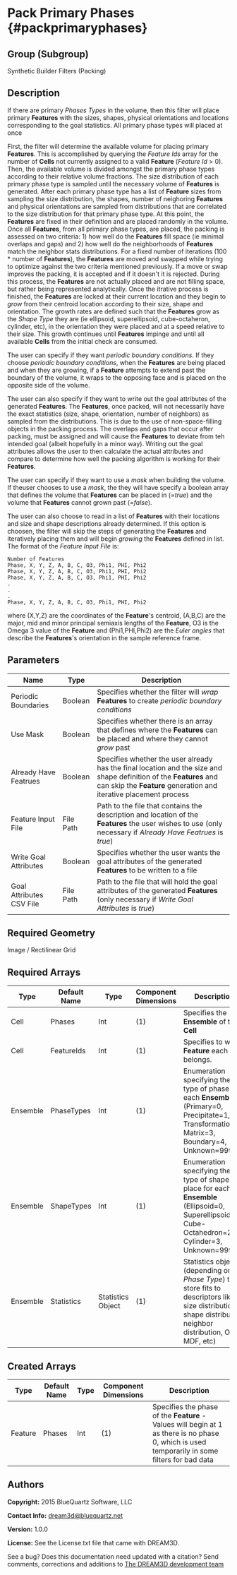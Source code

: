Pack Primary Phases {#packprimaryphases}
======

## Group (Subgroup) ##
Synthetic Builder Filters (Packing)

## Description ##
If there are primary *Phases Types* in the volume, then this filter will place primary **Features** with the sizes, shapes, physical orientations and locations corresponding to the goal statistics.   All primary phase types will placed at once

First, the filter will determine the available volume for placing primary **Features**.  This is accomplished by querying the *Feature Ids* array for the number of **Cells** not currently assigned to a valid **Feature** (*Feature Id* > 0).  Then, the available volume is divided amongst the primary phase types according to their relative volume fractions.  The size distribution of each primary phase type is sampled until the necessary volume of **Features** is generated.  After each primary phase type has a list of **Feature** sizes from sampling the size distribution, the shapes, number of neighoring **Features** and physical orientations are sampled from distributions that are correlated to the size distribution for that primary phase type.  At this point, the **Features** are fixed in their definition and are placed randomly in the volume.  Once all **Features**, from all primary phase types, are placed, the packing is assessed on two criteria: 1) how well do the **Features** fill space (ie minimal overlaps and gaps) and 2) how well do the neighborhoods of **Features** match the neighbor stats distributions.  For a fixed number of iterations (100 * number of **Features**), the **Features** are moved and swapped while trying to optimize against the two criteria mentioned previously.  If a move or swap improves the packing, it is accepted and if it doesn't it is rejected.  During this process, the **Features** are not actually placed and are not filling space, but rather being represented analytically.  Once the itrative process is finished, the **Features** are locked at their current location and they begin to *grow* from their centroid location according to their size, shape and orientation.  The growth rates are defined such that the **Features** grow as the *Shape Type* they are (ie ellipsoid, superellipsoid, cube-octaheron, cylinder, etc), in the orientation they were placed and at a speed relative to their size.  This growth continues until **Features** impinge and until all available **Cells** from the initial check are consumed.

The user can specify if they want *periodic boundary conditions*.  If they choose *periodic boundary conditions*, when the **Features** are being placed and when they are growing, if a **Feature** attempts to extend past the boundary of the volume, it wraps to the opposing face and is placed on the opposite side of the volume.

The user can also specify if they want to write out the goal attributes of the generated **Features**.  The **Features**, once packed, will not necessarily have the exact statistics (size, shape, orientation, number of neighbors) as sampled from the distributions.  This is due to the use of non-space-filling objects in the packing process.  The overlaps and gaps that occur after packing, must be assigned and will cause the **Features** to deviate from teh intended goal (albeit hopefully in a minor way).  Writing out the goal attributes allows the user to then calculate the actual attributes and compare to determine how well the packing algorithm is working for their **Features**.

The user can specify if they want to use a *mask* when building the volume.  If theuser chooses to use a *mask*, the they will have specify a boolean array that defines the volume that **Features** can be placed in (*=true*) and the volume that **Features** cannot grown past (*=false*).  

The user can also choose to read in a list of **Features** with their locations and size and shape descriptions already determined.  If this option is choosen, the filter will skip the steps of generating the **Features** and iteratively placing them and will begin *growing* the **Features** defined in list.  The format of the *Feature Input File* is:

~~~~~~~~~~~~~~~
Number of Features
Phase, X, Y, Z, A, B, C, O3, Phi1, PHI, Phi2
Phase, X, Y, Z, A, B, C, O3, Phi1, PHI, Phi2
Phase, X, Y, Z, A, B, C, O3, Phi1, PHI, Phi2
.
.
.
Phase, X, Y, Z, A, B, C, O3, Phi1, PHI, Phi2
~~~~~~~~~~~~~~~

where (X,Y,Z) are the coordinates of the **Feature**'s centroid, (A,B,C) are the major, mid and minor principal semiaxis lengths of the **Feature**, O3 is the Omega 3 value of the **Feature** and (Phi1,PHI,Phi2) are the *Euler angles* that describe the **Features**'s orientation in the sample reference frame.



## Parameters ##
| Name | Type | Description |
|------|------| ----------- |
| Periodic Boundaries | Boolean | Specifies whether the filter will *wrap* **Features** to create *periodic boundary conditions* |
| Use Mask | Boolean | Specifies whether there is an array that defines where the **Features** can be placed and where they cannot *grow* past |
| Already Have Featrues | Boolean | Specifies whether the user already has the final location and the size and shape definition of the **Features** and can skip the **Feature** generation and iterative placement process |
| Feature Input File | File Path | Path to the file that contains the description and location of the **Features** the user wishes to use (only necessary if *Already Have Featrues* is *true*) |
| Write Goal Attributes | Boolean | Specifies whether the user wants the goal attributes of the generated **Features** to be written to a file |
| Goal Attributes CSV File | File Path | Path to the file that will hold the goal attributes of the generated **Features** (only necessary if *Write Goal Attributes* is *true*) |

## Required Geometry ##
Image / Rectilinear Grid

## Required Arrays ##
| Type | Default Name | Type | Component Dimensions | Description |
|------|--------------|-------------|---------|-----|
| Cell     | Phases            | Int | (1) | Specifies the **Ensemble** of the **Cell** |
| Cell | FeatureIds | Int | (1) | Specifies to which **Feature** each **Cell** belongs. |
| Ensemble | PhaseTypes | Int | (1) | Enumeration specifying the type of phase of each **Ensemble** (Primary=0, Precipitate=1, Transformation=2, Matrix=3, Boundary=4, Unknown=999) |
| Ensemble | ShapeTypes | Int | (1) | Enumeration specifying the type of shape to place for each **Ensemble** (Ellipsoid=0, Superellipsoid=1, Cube-Octahedron=2, Cylinder=3, Unknown=999) |
| Ensemble | Statistics | Statistics Object | (1) | Statistics objects (depending on *Phase Type*) that store fits to descriptors like: size distribution, shape distribution, neighbor distribution, ODF, MDF, etc) |

## Created Arrays ##
| Type | Default Name | Type | Component Dimensions | Description |
|------|--------------|-------------|---------|-----|
| Feature | Phases | Int | (1) | Specifies the phase of the **Feature** - Values will begin at 1 as there is no phase 0, which is used temporarily in some filters for bad data|

## Authors ##

**Copyright:** 2015 BlueQuartz Software, LLC

**Contact Info:** dream3d@bluequartz.net

**Version:** 1.0.0

**License:**  See the License.txt file that came with DREAM3D.




See a bug? Does this documentation need updated with a citation? Send comments, corrections and additions to [The DREAM3D development team](mailto:dream3d@bluequartz.net?subject=Documentation%20Correction)

